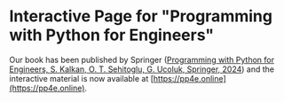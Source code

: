 # Interactive Page for "Programming with Python for Engineers"

Our book has been published by Springer ([Programming with Python for Engineers, S. Kalkan, O. T. Sehitoglu, G. Ucoluk, Springer, 2024](https://link.springer.com/book/10.1007/978-3-031-57148-0)) and the interactive material is now available at [https://pp4e.online](https://pp4e.online).
